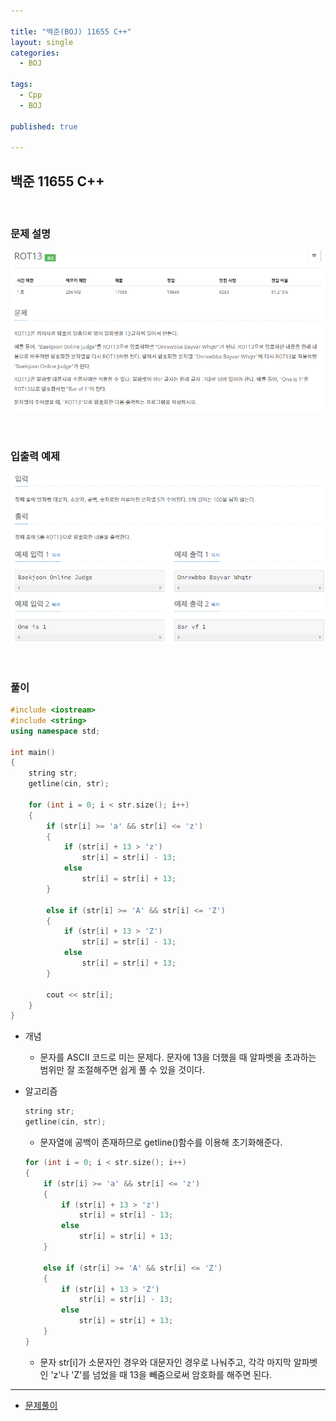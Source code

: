 ```yaml
---

title: "백준(BOJ) 11655 C++"
layout: single
categories:
  - BOJ

tags:
  - Cpp
  - BOJ

published: true

---
```


## 백준 11655 C++

<br>

### 문제 설명

![image-20221218145407404](/assets/images/2022-12-18-BOJ11655/image-20221218145407404.png)

<br>

### 입출력 예제

![image-20221218145416852](/assets/images/2022-12-18-BOJ11655/image-20221218145416852.png)

<br>

### 풀이

```cpp
#include <iostream>
#include <string>
using namespace std;

int main()
{
	string str;
	getline(cin, str);

	for (int i = 0; i < str.size(); i++)
	{
		if (str[i] >= 'a' && str[i] <= 'z')
		{
			if (str[i] + 13 > 'z')
				str[i] = str[i] - 13;
			else
				str[i] = str[i] + 13;
		}

		else if (str[i] >= 'A' && str[i] <= 'Z')
		{
			if (str[i] + 13 > 'Z')
				str[i] = str[i] - 13;
			else
				str[i] = str[i] + 13;
		}
		
		cout << str[i];
	}
}
```

- 개념
  - 문자를 ASCII 코드로 미는 문제다. 문자에 13을 더했을 때 알파벳을 초과하는 범위만 잘 조절해주면 쉽게 풀 수 있을 것이다.

- 알고리즘

  ```cpp
  string str;
  getline(cin, str);
  ```

  - 문자열에 공백이 존재하므로 getline()함수를 이용해 초기화해준다.

  ```cpp
  for (int i = 0; i < str.size(); i++)
  {
      if (str[i] >= 'a' && str[i] <= 'z')
      {
          if (str[i] + 13 > 'z')
              str[i] = str[i] - 13;
          else
              str[i] = str[i] + 13;
      }
      
      else if (str[i] >= 'A' && str[i] <= 'Z')
      {
          if (str[i] + 13 > 'Z')
              str[i] = str[i] - 13;
          else
              str[i] = str[i] + 13;
      }
  }
  ```

  - 문자 str[i]가 소문자인 경우와 대문자인 경우로 나눠주고, 각각 마지막 알파벳인 'z'나 'Z'를 넘었을 때 13을 빼줌으로써 암호화를 해주면 된다.

---

- [문제풀이](https://www.acmicpc.net/user/malove8466)

